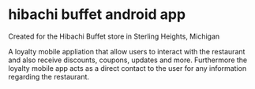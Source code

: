 # hibachi buffet android app

Created for the Hibachi Buffet store in Sterling Heights, Michigan

A loyalty mobile appliation that allow users to interact with the restaurant
and also receive discounts, coupons, updates and more. Furthermore the loyalty
mobile app acts as a direct contact to the user for any information regarding the restaurant.
